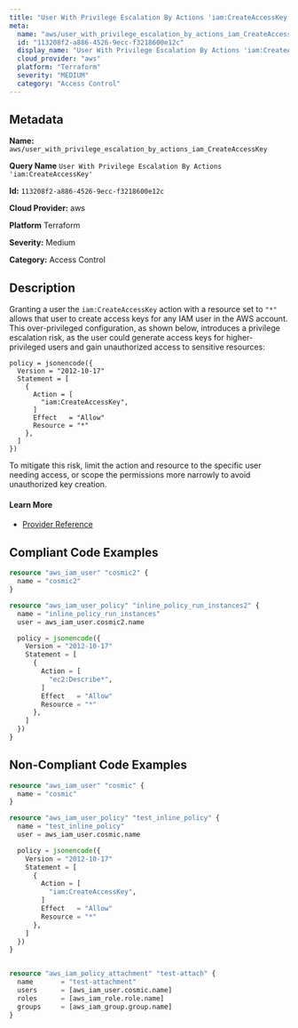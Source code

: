 ```yaml
---
title: "User With Privilege Escalation By Actions 'iam:CreateAccessKey'"
meta:
  name: "aws/user_with_privilege_escalation_by_actions_iam_CreateAccessKey"
  id: "113208f2-a886-4526-9ecc-f3218600e12c"
  display_name: "User With Privilege Escalation By Actions 'iam:CreateAccessKey'"
  cloud_provider: "aws"
  platform: "Terraform"
  severity: "MEDIUM"
  category: "Access Control"
---
```

## Metadata

**Name:** `aws/user_with_privilege_escalation_by_actions_iam_CreateAccessKey`

**Query Name** `User With Privilege Escalation By Actions 'iam:CreateAccessKey'`

**Id:** `113208f2-a886-4526-9ecc-f3218600e12c`

**Cloud Provider:** aws

**Platform** Terraform

**Severity:** Medium

**Category:** Access Control

## Description
Granting a user the `iam:CreateAccessKey` action with a resource set to `"*"` allows that user to create access keys for any IAM user in the AWS account. This over-privileged configuration, as shown below, introduces a privilege escalation risk, as the user could generate access keys for higher-privileged users and gain unauthorized access to sensitive resources:

```
policy = jsonencode({
  Version = "2012-10-17"
  Statement = [
    {
      Action = [
        "iam:CreateAccessKey",
      ]
      Effect   = "Allow"
      Resource = "*"
    },
  ]
})
```

To mitigate this risk, limit the action and resource to the specific user needing access, or scope the permissions more narrowly to avoid unauthorized key creation.

#### Learn More

 - [Provider Reference](https://registry.terraform.io/providers/hashicorp/aws/latest/docs/resources/iam_user_policy#policy)


## Compliant Code Examples
```terraform
resource "aws_iam_user" "cosmic2" {
  name = "cosmic2"
}

resource "aws_iam_user_policy" "inline_policy_run_instances2" {
  name = "inline_policy_run_instances"
  user = aws_iam_user.cosmic2.name

  policy = jsonencode({
    Version = "2012-10-17"
    Statement = [
      {
        Action = [
          "ec2:Describe*",
        ]
        Effect   = "Allow"
        Resource = "*"
      },
    ]
  })
}

```
## Non-Compliant Code Examples
```terraform
resource "aws_iam_user" "cosmic" {
  name = "cosmic"
}

resource "aws_iam_user_policy" "test_inline_policy" {
  name = "test_inline_policy"
  user = aws_iam_user.cosmic.name

  policy = jsonencode({
    Version = "2012-10-17"
    Statement = [
      {
        Action = [
          "iam:CreateAccessKey",
        ]
        Effect   = "Allow"
        Resource = "*"
      },
    ]
  })
}


resource "aws_iam_policy_attachment" "test-attach" {
  name       = "test-attachment"
  users      = [aws_iam_user.cosmic.name]
  roles      = [aws_iam_role.role.name]
  groups     = [aws_iam_group.group.name]
}


```